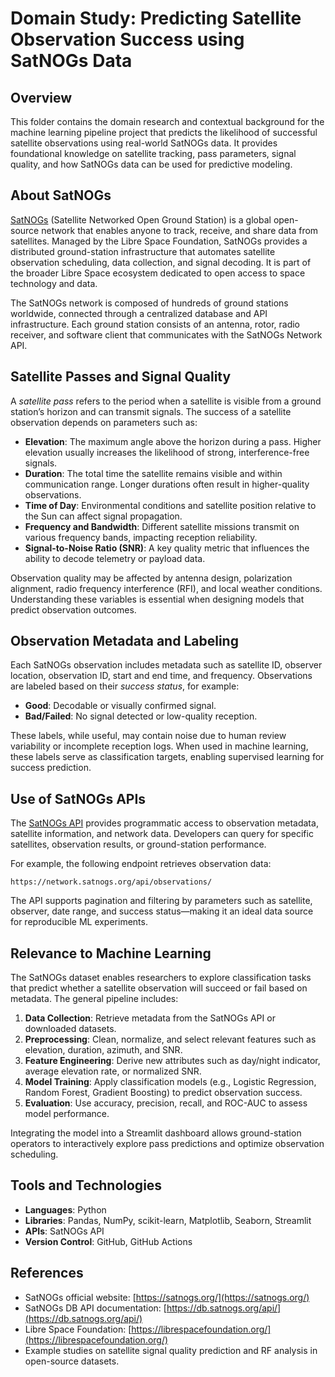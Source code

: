 
# Domain Study: Predicting Satellite Observation Success using SatNOGs Data



## Overview

This folder contains the domain research and contextual background for the
machine learning pipeline project that predicts the likelihood of successful
satellite observations using real-world SatNOGs data. It provides foundational
knowledge on satellite tracking, pass parameters, signal quality, and how
SatNOGs data can be used for predictive modeling.


## About SatNOGs

[SatNOGs](https://satnogs.org/) (Satellite Networked Open Ground Station) is a
global open-source network that enables anyone to track, receive, and share data
from satellites. Managed by the Libre Space Foundation, SatNOGs provides a
distributed ground-station infrastructure that automates satellite observation
scheduling, data collection, and signal decoding. It is part of the broader
Libre Space ecosystem dedicated to open access to space technology and data.

The SatNOGs network is composed of hundreds of ground stations worldwide,
connected through a centralized database and API infrastructure. Each ground
station consists of an antenna, rotor, radio receiver, and software client that
communicates with the SatNOGs Network API.


## Satellite Passes and Signal Quality

A *satellite pass* refers to the period when a satellite is visible from a
ground station’s horizon and can transmit signals. The success of a satellite
observation depends on parameters such as:

- **Elevation**: The maximum angle above the horizon during a pass. Higher
elevation usually increases the likelihood of strong, interference-free signals.
- **Duration**: The total time the satellite remains visible and within
communication range. Longer durations often result in higher-quality
observations.
- **Time of Day**: Environmental conditions and satellite position relative to
the Sun can affect signal propagation.
- **Frequency and Bandwidth**: Different satellite missions transmit on various
frequency bands, impacting reception reliability.
- **Signal-to-Noise Ratio (SNR)**: A key quality metric that influences the
ability to decode telemetry or payload data.

Observation quality may be affected by antenna design, polarization alignment,
radio frequency interference (RFI), and local weather conditions. Understanding
these variables is essential when designing models that predict observation
outcomes.


## Observation Metadata and Labeling

Each SatNOGs observation includes metadata such as satellite ID, observer
location, observation ID, start and end time, and frequency. Observations are
labeled based on their *success status*, for example:

- **Good**: Decodable or visually confirmed signal.  
- **Bad/Failed**: No signal detected or low-quality reception.  

These labels, while useful, may contain noise due to human review variability or
incomplete reception logs. When used in machine learning, these labels serve as
classification targets, enabling supervised learning for success prediction.


## Use of SatNOGs APIs

The [SatNOGs API](https://db.satnogs.org/api/) provides programmatic access to
observation metadata, satellite information, and network data. Developers can
query for specific satellites, observation results, or ground-station
performance.

For example, the following endpoint retrieves observation data:  
```
https://network.satnogs.org/api/observations/
```
The API supports pagination and filtering by parameters such as satellite,
observer, date range, and success status—making it an ideal data source for
reproducible ML experiments.


## Relevance to Machine Learning

The SatNOGs dataset enables researchers to explore classification tasks that
predict whether a satellite observation will succeed or fail based on metadata.
The general pipeline includes:

1. **Data Collection**: Retrieve metadata from the SatNOGs API or downloaded
datasets.
2. **Preprocessing**: Clean, normalize, and select relevant features such as
elevation, duration, azimuth, and SNR.
3. **Feature Engineering**: Derive new attributes such as day/night indicator,
average elevation rate, or normalized SNR.
4. **Model Training**: Apply classification models (e.g., Logistic Regression,
Random Forest, Gradient Boosting) to predict observation success.
5. **Evaluation**: Use accuracy, precision, recall, and ROC-AUC to assess model
performance.

Integrating the model into a Streamlit dashboard allows ground-station operators
to interactively explore pass predictions and optimize observation scheduling.


## Tools and Technologies

- **Languages**: Python  
- **Libraries**: Pandas, NumPy, scikit-learn, Matplotlib, Seaborn, Streamlit  
- **APIs**: SatNOGs API  
- **Version Control**: GitHub, GitHub Actions  


## References

- SatNOGs official website: [https://satnogs.org/](https://satnogs.org/)  
- SatNOGs DB API documentation:
[https://db.satnogs.org/api/](https://db.satnogs.org/api/)
- Libre Space Foundation:
[https://librespacefoundation.org/](https://librespacefoundation.org/)
- Example studies on satellite signal quality prediction and RF analysis in
open-source datasets.

